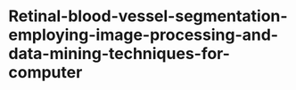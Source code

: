 # Retinal-blood-vessel-segmentation-employing-image-processing-and-data-mining-techniques-for-computer